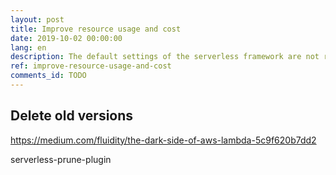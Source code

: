 ```yaml
---
layout: post
title: Improve resource usage and cost
date: 2019-10-02 00:00:00
lang: en
description: The default settings of the serverless framework are not resource efficient. We will make configuration changes that improve resource usage.
ref: improve-resource-usage-and-cost
comments_id: TODO
---
```


## Delete old versions

https://medium.com/fluidity/the-dark-side-of-aws-lambda-5c9f620b7dd2

serverless-prune-plugin
